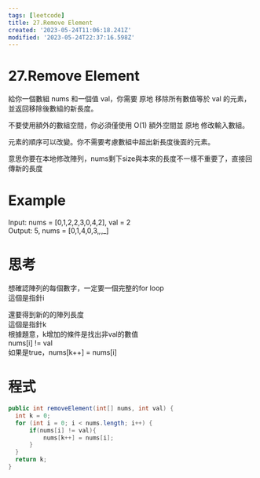 ```yaml
---
tags: [leetcode]
title: 27.Remove Element
created: '2023-05-24T11:06:18.241Z'
modified: '2023-05-24T22:37:16.598Z'
---
```


# 27.Remove Element

給你一個數組 nums 和一個值 val，你需要 原地 移除所有數值等於 val 的元素，並返回移除後數組的新長度。

不要使用額外的數組空間，你必須僅使用 O(1) 額外空間並 原地 修改輸入數組。

元素的順序可以改變。你不需要考慮數組中超出新長度後面的元素。

意思你要在本地修改陣列，nums剩下size與本來的長度不一樣不重要了，直接回傳新的長度

# Example

Input: nums = [0,1,2,2,3,0,4,2], val = 2  
Output: 5, nums = [0,1,4,0,3,_,_,_]

# 思考

想確認陣列的每個數字，一定要一個完整的for loop  
這個是指針i

還要得到新的的陣列長度  
這個是指針k  
根據題意，k增加的條件是找出非val的數值  
nums[i] != val  
如果是true，nums[k++] = nums[i]


# 程式

```java
public int removeElement(int[] nums, int val) {
  int k = 0;
  for (int i = 0; i < nums.length; i++) {
      if(nums[i] != val){
          nums[k++] = nums[i];
      }
  }
  return k;
}
```
